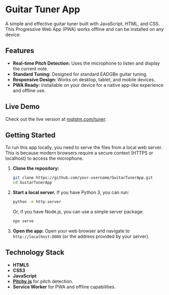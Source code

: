 # Guitar Tuner App

A simple and effective guitar tuner built with JavaScript, HTML, and CSS. This Progressive Web App (PWA) works offline and can be installed on any device.

## Features

- **Real-time Pitch Detection:** Uses the microphone to listen and display the current note.
- **Standard Tuning:** Designed for standard EADGBe guitar tuning.
- **Responsive Design:** Works on desktop, tablet, and mobile devices.
- **PWA Ready:** Installable on your device for a native app-like experience and offline use.

## Live Demo

Check out the live version at [mqlstm.com/tuner](https://mqlstm.com/tuner).

## Getting Started

To run this app locally, you need to serve the files from a local web server. This is because modern browsers require a secure context (HTTPS or localhost) to access the microphone.

1.  **Clone the repository:**
    ```bash
    git clone https://github.com/your-username/GuitarTunerApp.git
    cd GuitarTunerApp
    ```

2.  **Start a local server.**
    If you have Python 3, you can run:
    ```bash
    python -m http.server
    ```
    Or, if you have Node.js, you can use a simple server package:
    ```bash
    npx serve
    ```

3.  **Open the app:**
    Open your web browser and navigate to `http://localhost:8000` (or the address provided by your server).

## Technology Stack

-   **HTML5**
-   **CSS3**
-   **JavaScript**
-   **[Pitchy.js](https://github.com/ianprime0509/pitchy)** for pitch detection.
-   **Service Worker** for PWA and offline capabilities.
